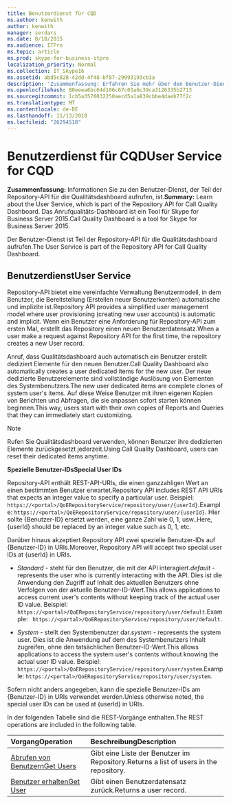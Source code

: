 ```yaml
---
title: Benutzerdienst für CQD
ms.author: kenwith
author: kenwith
manager: serdars
ms.date: 8/18/2015
ms.audience: ITPro
ms.topic: article
ms.prod: skype-for-business-itpro
localization_priority: Normal
ms.collection: IT_Skype16
ms.assetid: abd5c828-42dd-4f48-bf87-29993193cb3a
description: 'Zusammenfassung: Erfahren Sie mehr über den Benutzer-Dienst, der Teil der Repository-API für die Qualitätsdashboard aufrufen, ist. Das Anrufqualitäts-Dashboard ist ein Tool für Skype for Business Server 2015.'
ms.openlocfilehash: 80eeea6bc64d106c67c03a6c39ca3126335b2713
ms.sourcegitcommit: 1cb5a3570032250aecd5a1a839cbbe4daeb77f2c
ms.translationtype: MT
ms.contentlocale: de-DE
ms.lasthandoff: 11/13/2018
ms.locfileid: "26294518"
---
```

# <a name="user-service-for-cqd"></a><span data-ttu-id="79804-104">Benutzerdienst für CQD</span><span class="sxs-lookup"><span data-stu-id="79804-104">User Service for CQD</span></span>
 
<span data-ttu-id="79804-105">**Zusammenfassung:** Informationen Sie zu den Benutzer-Dienst, der Teil der Repository-API für die Qualitätsdashboard aufrufen, ist.</span><span class="sxs-lookup"><span data-stu-id="79804-105">**Summary:** Learn about the User Service, which is part of the Repository API for Call Quality Dashboard.</span></span> <span data-ttu-id="79804-106">Das Anrufqualitäts-Dashboard ist ein Tool für Skype for Business Server 2015.</span><span class="sxs-lookup"><span data-stu-id="79804-106">Call Quality Dashboard is a tool for Skype for Business Server 2015.</span></span>
  
<span data-ttu-id="79804-107">Der Benutzer-Dienst ist Teil der Repository-API für die Qualitätsdashboard aufrufen.</span><span class="sxs-lookup"><span data-stu-id="79804-107">The User Service is part of the Repository API for Call Quality Dashboard.</span></span>
  
## <a name="user-service"></a><span data-ttu-id="79804-108">Benutzerdienst</span><span class="sxs-lookup"><span data-stu-id="79804-108">User Service</span></span>

<span data-ttu-id="79804-109">Repository-API bietet eine vereinfachte Verwaltung Benutzermodell, in dem Benutzer, die Bereitstellung (Erstellen neuer Benutzerkonten) automatische und implizite ist.</span><span class="sxs-lookup"><span data-stu-id="79804-109">Repository API provides a simplified user management model where user provisioning (creating new user accounts) is automatic and implicit.</span></span> <span data-ttu-id="79804-110">Wenn ein Benutzer eine Anforderung für Repository-API zum ersten Mal, erstellt das Repository einen neuen Benutzerdatensatz.</span><span class="sxs-lookup"><span data-stu-id="79804-110">When a user make a request against Repository API for the first time, the repository creates a new User record.</span></span> 
  
<span data-ttu-id="79804-111">Anruf, dass Qualitätsdashboard auch automatisch ein Benutzer erstellt dediziert Elemente für den neuen Benutzer.</span><span class="sxs-lookup"><span data-stu-id="79804-111">Call Quality Dashboard also automatically creates a user dedicated items for the new user.</span></span> <span data-ttu-id="79804-112">Der neue dedizierte Benutzerelemente sind vollständige Auslösung von Elementen des Systembenutzers.</span><span class="sxs-lookup"><span data-stu-id="79804-112">The new user dedicated items are complete clones of system user's items.</span></span> <span data-ttu-id="79804-113">Auf diese Weise Benutzer mit ihren eigenen Kopien von Berichten und Abfragen, die sie anpassen sofort starten können beginnen.</span><span class="sxs-lookup"><span data-stu-id="79804-113">This way, users start with their own copies of Reports and Queries that they can immediately start customizing.</span></span> 
  
> [!NOTE]
> <span data-ttu-id="79804-114">Rufen Sie Qualitätsdashboard verwenden, können Benutzer ihre dedizierten Elemente zurückgesetzt jederzeit.</span><span class="sxs-lookup"><span data-stu-id="79804-114">Using Call Quality Dashboard, users can reset their dedicated items anytime.</span></span> 
  
 <span data-ttu-id="79804-115">**Spezielle Benutzer-IDs**</span><span class="sxs-lookup"><span data-stu-id="79804-115">**Special User IDs**</span></span>
  
<span data-ttu-id="79804-116">Repository-API enthält REST-API-URIs, die einen ganzzahligen Wert an einen bestimmten Benutzer erwartet.</span><span class="sxs-lookup"><span data-stu-id="79804-116">Repository API includes REST API URIs that expects an integer value to specify a particular user.</span></span> <span data-ttu-id="79804-117">Beispiel: `https://<portal>/QoERepositoryService/repository/user/{userId}`.</span><span class="sxs-lookup"><span data-stu-id="79804-117">Example:  `https://<portal>/QoERepositoryService/repository/user/{userId}`.</span></span> <span data-ttu-id="79804-118">Hier sollte {Benutzer-ID} ersetzt werden, eine ganze Zahl wie 0, 1, usw..</span><span class="sxs-lookup"><span data-stu-id="79804-118">Here, {userId} should be replaced by an integer value such as 0, 1, etc.</span></span>
  
<span data-ttu-id="79804-119">Darüber hinaus akzeptiert Repository API zwei spezielle Benutzer-IDs auf {Benutzer-ID} in URIs.</span><span class="sxs-lookup"><span data-stu-id="79804-119">Moreover, Repository API will accept two special user IDs at {userId} in URIs.</span></span>
  
-  <span data-ttu-id="79804-120">*Standard* - steht für den Benutzer, die mit der API interagiert.</span><span class="sxs-lookup"><span data-stu-id="79804-120">*default*  - represents the user who is currently interacting with the API.</span></span> <span data-ttu-id="79804-121">Dies ist die Anwendung den Zugriff auf Inhalt des aktuellen Benutzers ohne Verfolgen von der aktuelle Benutzer-ID-Wert.</span><span class="sxs-lookup"><span data-stu-id="79804-121">This allows applications to access current user's contents without keeping track of the actual user ID value.</span></span> <span data-ttu-id="79804-122">Beispiel: ` https://<portal>/QoERepositoryService/repository/user/default`.</span><span class="sxs-lookup"><span data-stu-id="79804-122">Example: ` https://<portal>/QoERepositoryService/repository/user/default`.</span></span>
    
-  <span data-ttu-id="79804-123">*System* - stellt den Systembenutzer dar.</span><span class="sxs-lookup"><span data-stu-id="79804-123">*system*  - represents the system user.</span></span> <span data-ttu-id="79804-124">Dies ist die Anwendung auf dem des Systembenutzers Inhalt zugreifen, ohne den tatsächlichen Benutzer-ID-Wert.</span><span class="sxs-lookup"><span data-stu-id="79804-124">This allows applications to access the system user's contents without knowing the actual user ID value.</span></span> <span data-ttu-id="79804-125">Beispiel: `https://<portal>/QoERepositoryService/repository/user/system`.</span><span class="sxs-lookup"><span data-stu-id="79804-125">Example: `https://<portal>/QoERepositoryService/repository/user/system`.</span></span>
    
<span data-ttu-id="79804-126">Sofern nicht anders angegeben, kann die spezielle Benutzer-IDs am {Benutzer-ID} in URIs verwendet werden.</span><span class="sxs-lookup"><span data-stu-id="79804-126">Unless otherwise noted, the special user IDs can be used at {userId} in URIs.</span></span> 
  
<span data-ttu-id="79804-127">In der folgenden Tabelle sind die REST-Vorgänge enthalten.</span><span class="sxs-lookup"><span data-stu-id="79804-127">The REST operations are included in the following table.</span></span>
  
|<span data-ttu-id="79804-128">**Vorgang**</span><span class="sxs-lookup"><span data-stu-id="79804-128">**Operation**</span></span>|<span data-ttu-id="79804-129">**Beschreibung**</span><span class="sxs-lookup"><span data-stu-id="79804-129">**Description**</span></span>|
|:-----|:-----|
|[<span data-ttu-id="79804-130">Abrufen von Benutzern</span><span class="sxs-lookup"><span data-stu-id="79804-130">Get Users</span></span>](get-users.md) <br/> |<span data-ttu-id="79804-131">Gibt eine Liste der Benutzer im Repository.</span><span class="sxs-lookup"><span data-stu-id="79804-131">Returns a list of users in the repository.</span></span>  <br/> |
|[<span data-ttu-id="79804-132">Benutzer erhalten</span><span class="sxs-lookup"><span data-stu-id="79804-132">Get User</span></span>](get-user.md) <br/> |<span data-ttu-id="79804-133">Gibt einen Benutzerdatensatz zurück.</span><span class="sxs-lookup"><span data-stu-id="79804-133">Returns a user record.</span></span>  <br/> |
   

